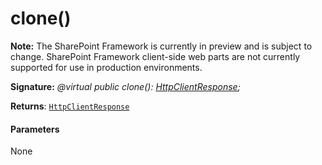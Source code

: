 # clone()
**Note:** The SharePoint Framework is currently in preview and is subject to change. SharePoint Framework client-side web parts are not currently supported for use in production environments.





**Signature:** _@virtual public clone(): [HttpClientResponse](../sp-http/class/httpclientresponse.md);_

**Returns**: [`HttpClientResponse`](../sp-http/class/httpclientresponse.md)





#### Parameters
None


